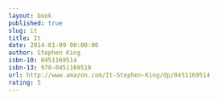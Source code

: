 ```yaml
---
layout: book
published: true
slug: it
title: It
date: 2014-01-09 00:00:00
author: Stephen King
isbn-10: 0451169514
isbn-13: 978-0451169518
url: http://www.amazon.com/It-Stephen-King/dp/0451169514
rating: 5
---
```

